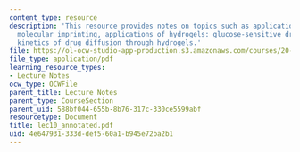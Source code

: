 ```yaml
---
content_type: resource
description: 'This resource provides notes on topics such as applications of hydrogels:
  molecular imprinting, applications of hydrogels: glucose-sensitive drug delivery,
  kinetics of drug diffusion through hydrogels.'
file: https://ol-ocw-studio-app-production.s3.amazonaws.com/courses/20-462j-molecular-principles-of-biomaterials-spring-2006/4e647931333ddef560a1b945e72ba2b1_lec10_annotated.pdf
file_type: application/pdf
learning_resource_types:
- Lecture Notes
ocw_type: OCWFile
parent_title: Lecture Notes
parent_type: CourseSection
parent_uid: 588bf044-655b-8b76-317c-330ce5599abf
resourcetype: Document
title: lec10_annotated.pdf
uid: 4e647931-333d-def5-60a1-b945e72ba2b1
---
```

